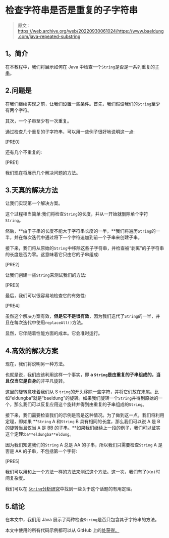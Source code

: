 # 检查字符串是否是重复的子字符串

> 原文：<https://web.archive.org/web/20220930061024/https://www.baeldung.com/java-repeated-substring>

## **1。简介**

在本教程中，我们将展示如何在 Java 中检查一个`String`是否是一系列重复的[子串](/web/20221205205601/https://www.baeldung.com/java-substring)。

## 2.问题是

在我们继续实现之前，让我们设置一些条件。首先，我们假设我们的`String`至少有两个字符。

其次，一个子串至少有一次重复。

通过检查几个重复的子字符串，可以用一些例子很好地说明这一点:

[PRE0]

还有几个不重复的:

[PRE1]

我们现在将展示几个解决问题的方法。

## 3.天真的解决方法

让我们实现第一个解决方案。

这个过程相当简单:我们将检查`String`的长度，并从一开始就删除单个字符`String`。

然后，**由于子串的长度不能大于字符串长度的一半，**我们将遍历`String`的一半，并在每次迭代中通过将下一个字符追加到前一个子串来创建子串。

接下来，我们将从原始的`String`中移除这些子字符串，并检查被“剥离”的子字符串的长度是否为零。这意味着它只由它的子串组成:

[PRE2]

让我们创建一些`String`来测试我们的方法:

[PRE3]

最后，我们可以很容易地检查它的有效性:

[PRE4]

虽然这个解决方案有效，**但是它不是很有效**，因为我们迭代了`String`的一半，并且在每次迭代中使用`replaceAll()`方法。

显然，它伴随着性能方面的成本。它会准时运行。

## 4.高效的解决方案

现在，我们将说明另一种方法。

也就是说，我们应该利用这样一个事实，即 **a `String`是由重复的子串组成的，当且仅当它是自身**的非平凡旋转。

这里的旋转意味着我们从 S `tring`的开头移除一些字符，并将它们放在末尾。比如“eldungba”就是“baeldung”的旋转。如果我们旋转一个`String`并得到原始的一个，那么我们可以反复应用这个旋转并得到由重复的子串组成的`String`。

接下来，我们需要检查我们的示例是否是这种情况。为了做到这一点，我们将利用定理，即如果 **`String` A 和`String` B 具有相同的长度，那么我们可以说 A 是 B 的旋转当且仅当 A 是 BB 的子串。**如果我们继续上一段的例子，我们可以证实这个定理:`ba**eldungba**eldung`。

因为我们知道我们的`String` A 总是 AA 的子串，所以我们只需要检查`String` A 是否是 AA 的子串，不包括第一个字符:

[PRE5]

我们可以用和上一个方法一样的方法来测试这个方法。这一次，我们有了`O(n)`时间复杂度。

我们可以在 [`String`分析研究](https://web.archive.org/web/20221205205601/https://www.sciencedirect.com/science/article/pii/S0304397508002880?via%3Dihub)中找到一些关于这个话题的有用定理。

## 5.结论

在本文中，我们用 Java 展示了两种检查`String`是否只包含其子字符串的方法。

本文中使用的所有代码示例都可以从 GitHub 上的[处获得。](https://web.archive.org/web/20221205205601/https://github.com/eugenp/tutorials/tree/master/core-java-modules/core-java-string-algorithms)
